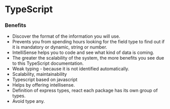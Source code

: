 # TypeScript

### Benefits

- Discover the format of the information you will use.
- Prevents you from spending hours looking for the field type to find out if it is mandatory or dynamic, string or number.
- IntelliSense helps you to code and see what kind of data is coming.
- The greater the scalability of the system, the more benefits you see due to this TypeScript documentation.
- Weak typing - because it is not identified automatically.
- Scalability, maintainability
- Typescript based on javascript
- Helps by offering intellisense.
- Definition of express types, react each package has its own group of types.
- Avoid type any.
